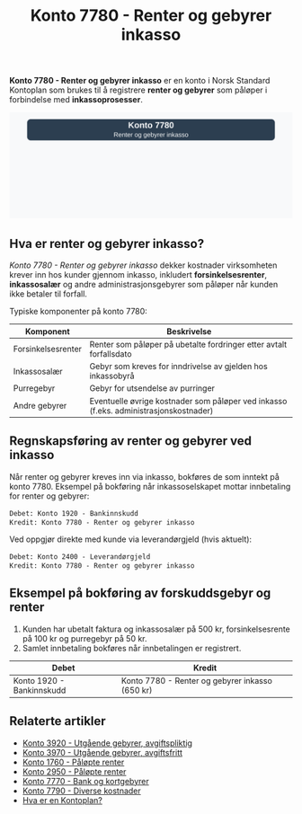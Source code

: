 ﻿---
title: "Konto 7780 - Renter og gebyrer inkasso"
seoTitle: "7780-renter-og-gebyrer-inkasso"
meta_description: '**Konto 7780 - Renter og gebyrer inkasso** er en konto i Norsk Standard Kontoplan som brukes til å registrere **renter og gebyrer** som påløper i forbindelse...'
slug: 7780-renter-og-gebyrer-inkasso
type: blog
layout: pages/single
---

**Konto 7780 - Renter og gebyrer inkasso** er en konto i Norsk Standard Kontoplan som brukes til å registrere **renter og gebyrer** som påløper i forbindelse med **inkassoprosesser**.

![Illustrasjon av konto 7780 renter og gebyrer inkasso](7780-renter-og-gebyrer-inkasso-image.svg)

## Hva er renter og gebyrer inkasso?

*Konto 7780 - Renter og gebyrer inkasso* dekker kostnader virksomheten krever inn hos kunder gjennom inkasso, inkludert **forsinkelsesrenter**, **inkassosalær** og andre administrasjonsgebyrer som påløper når kunden ikke betaler til forfall.

Typiske komponenter på konto 7780:

| Komponent          | Beskrivelse                                                                 |
|--------------------|-----------------------------------------------------------------------------|
| Forsinkelsesrenter | Renter som påløper på ubetalte fordringer etter avtalt forfallsdato          |
| Inkassosalær       | Gebyr som kreves for inndrivelse av gjelden hos inkassobyrå                 |
| Purregebyr         | Gebyr for utsendelse av purringer                                            |
| Andre gebyrer      | Eventuelle øvrige kostnader som påløper ved inkasso (f.eks. administrasjonskostnader) |

## Regnskapsføring av renter og gebyrer ved inkasso

Når renter og gebyrer kreves inn via inkasso, bokføres de som inntekt på konto 7780. Eksempel på bokføring når inkassoselskapet mottar innbetaling for renter og gebyrer:

```plaintext
Debet: Konto 1920 - Bankinnskudd
Kredit: Konto 7780 - Renter og gebyrer inkasso
```

Ved oppgjør direkte med kunde via leverandørgjeld (hvis aktuelt):

```plaintext
Debet: Konto 2400 - Leverandørgjeld
Kredit: Konto 7780 - Renter og gebyrer inkasso
```

## Eksempel på bokføring av forskuddsgebyr og renter

1. Kunden har ubetalt faktura og inkassosalær på 500 kr, forsinkelsesrente på 100 kr og purregebyr på 50 kr.
2. Samlet innbetaling bokføres når innbetalingen er registrert.

| Debet                     | Kredit                                            |
|---------------------------|---------------------------------------------------|
| Konto 1920 - Bankinnskudd | Konto 7780 - Renter og gebyrer inkasso (650 kr)    |

## Relaterte artikler

* [Konto 3920 - Utgående gebyrer, avgiftspliktig](/blogs/kontoplan/3920-utgaende-gebyrer-avgiftspliktig "Konto 3920 - Utgående gebyrer, avgiftspliktig")
* [Konto 3970 - Utgående gebyrer, avgiftsfritt](/blogs/kontoplan/3970-utgaende-gebyrer-avgiftsfritt "Konto 3970 - Utgående gebyrer, avgiftsfritt")
* [Konto 1760 - Påløpte renter](/blogs/kontoplan/1760-palopte-renter "Konto 1760 - Påløpte renter: Regnskapsføring av påløpte renteutgifter")
* [Konto 2950 - Påløpte renter](/blogs/kontoplan/2950-palopte-renter "Konto 2950 - Påløpte renter: Regnskapsføring av påløpte renteutgifter")
* [Konto 7770 - Bank og kortgebyrer](/blogs/kontoplan/7770-bank-og-kortgebyrer "Konto 7770 - Bank og kortgebyrer")
* [Konto 7790 - Diverse kostnader](/blogs/kontoplan/7790-diverse-kostnader "Konto 7790 - Diverse kostnader: Registrering av diverse kostnader i Norsk Standard Kontoplan")
* [Hva er en Kontoplan?](/blogs/regnskap/hva-er-kontoplan "Hva er en Kontoplan? Komplett Guide til Kontoplaner i Norsk Regnskap")






